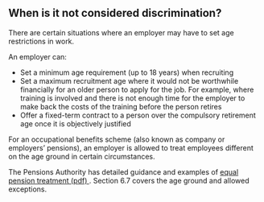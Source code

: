 ##  When is it not considered discrimination?

There are certain situations where an employer may have to set age
restrictions in work.

An employer can:

  * Set a minimum age requirement (up to 18 years) when recruiting 
  * Set a maximum recruitment age where it would not be worthwhile financially for an older person to apply for the job. For example, where training is involved and there is not enough time for the employer to make back the costs of the training before the person retires 
  * Offer a fixed-term contract to a person over the compulsory retirement age once it is objectively justified 

For an occupational benefits scheme (also known as company or employers’
pensions), an employer is allowed to treat employees different on the age
ground in certain circumstances.

The Pensions Authority has detailed guidance and examples of [ equal pension
treatment (pdf)
](https://www.pensionsauthority.ie/en/employers/checklists_and_guides/a_brief_guide_to_equal_pension_treatment3.pdf)
. Section 6.7 covers the age ground and allowed exceptions.
